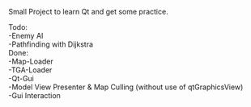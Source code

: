 Small Project to learn Qt and get some practice.  

Todo:   
-Enemy AI  
-Pathfinding with Dijkstra  
Done:   
-Map-Loader   
-TGA-Loader  
-Qt-Gui   
-Model View Presenter & Map Culling (without use of qtGraphicsView)  
-Gui Interaction
